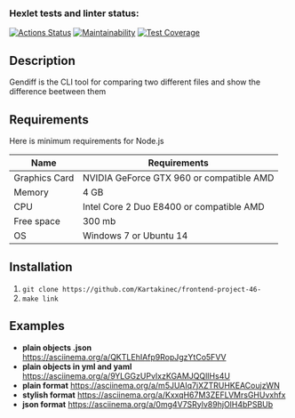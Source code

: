 ### Hexlet tests and linter status:
[![Actions Status](https://github.com/Kartakinec/frontend-project-46/actions/workflows/hexlet-check.yml/badge.svg)](https://github.com/Kartakinec/frontend-project-46/actions)
[![Maintainability](https://api.codeclimate.com/v1/badges/7f65810d2211cfa5a28e/maintainability)](https://codeclimate.com/github/Kartakinec/frontend-project-46-/maintainability)
[![Test Coverage](https://api.codeclimate.com/v1/badges/7f65810d2211cfa5a28e/test_coverage)](https://codeclimate.com/github/Kartakinec/frontend-project-46-/test_coverage)

## Description

Gendiff is the CLI tool for comparing two different files and show the difference beetween them

## Requirements
Here is minimum requirements for Node.js

| Name | Requirements |
| ------ | ------ |
| Graphics Card | NVIDIA GeForce GTX 960 or compatible AMD |
| Memory | 4 GB |
| CPU | Intel Core 2 Duo E8400 or compatible AMD |
| Free space | 300 mb |
| OS | Windows 7 or Ubuntu 14 |


## Installation
1) `git clone https://github.com/Kartakinec/frontend-project-46-`
2) `make link`

## Examples
- **plain objects .json**
https://asciinema.org/a/QKTLEhIAfp9RopJgzYtCo5FVV
- **plain objects in yml and yaml**
https://asciinema.org/a/9YLGGzUPvIxzKGAMJQQlIHs4U
- **plain format**
https://asciinema.org/a/m5JUAIq7jXZTRUHKEACoujzWN
- **stylish format**
https://asciinema.org/a/KxxqH67M3ZEFLVMrsGHUvxhfx
- **json format**
https://asciinema.org/a/0mg4V7SRylv89hjOlH4bPSBUb
